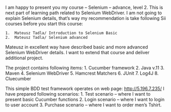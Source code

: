 I am happy to present you my course – Selenium – advance, level 2. 
This is next part of learning path related to Selenium WebDriver. I am not going to explain Selenium details, that’s way my recommendation is take following Sii courses before you start this course:  

    1.	Mateusz Tadla/ Introduction to Selenium Basic
    2.	Mateusz Tadla/ Selenium advanced

Mateusz in excellent way have described basic and more advanced Selenium WebDriver details. I want to extend that course and deliver additional project. 

The project contains following items:
    1.	Cucumber framework
    2.	Java v.11
    3.	Maven
    4.	Selenium WebDriver
    5.	Hamcrest Matchers
    6.	JUnit
    7.	Log4J
    8.	Cluecumber

This simple BDD test framework operates on web page: http://5.196.7.235/
I have prepared following scenarios:
    1.	Test scenario – where I want to present basic Cucumber functions
    2.	Login scenario – where I want to login to user account
    3.	Purchase scenario – where I want to order men’s Tshirt.



